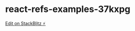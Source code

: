 # react-refs-examples-37kxpg

[Edit on StackBlitz ⚡️](https://stackblitz.com/edit/react-refs-examples-37kxpg)
